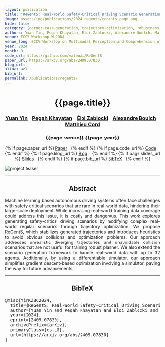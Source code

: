 ```yaml
---
layout: publication
title: "ReGentS: Real-World Safety-Critical Driving Scenario Generation Made Stable"
image: assets/img/publications/2024_regents/regents_page.png
hide: false
category: [corner-case-generation, trajectory-optimization, robustness, planning, reliability]
authors: Yuan Yin, Pegah Khayatan, Éloi Zablocki, Alexandre Boulch, Matthieu Cord
venue: ECCV Workshop W-CODA
venue_long: ECCV Workshop on Multimodal Perception and Comprehension of Corner Cases in Autonomous Driving (W-CODA)
year: 2024
month: 9
code_url: https://github.com/valeoai/ReGentS
paper_url: https://arxiv.org/abs/2409.07830
blog_url: 
slides_url: 
bib_url: 
permalink: /publications/regents/
---
```


<h1 align="center"> {{page.title}} </h1>
<!-- Simple call of authors -->
<!-- <h3 align="center"> {{page.authors}} </h3> -->
<!-- Alternatively you can add links to author pages -->
<h3 align="center"> <a href="https://yuan-yin.github.io/">Yuan Yin</a> &nbsp;&nbsp; <a href="https://pegah-kh.github.io/">Pegah Khayatan</a> &nbsp;&nbsp; <a href="https://scholar.google.fr/citations?user=dOkbUmEAAAAJ">Éloi Zablocki</a> &nbsp;&nbsp; <a href="https://www.boulch.eu/">Alexandre Boulch</a> &nbsp;&nbsp; <a href="https://cord.isir.upmc.fr/">Matthieu Cord</a> </h3>


<h3 align="center"> {{page.venue}} {{page.year}} </h3>

<div align="center">
  <p>
    {% if page.paper_url %}
    <a href="{{ page.paper_url }}"><i class="far fa-file-pdf"></i> Paper</a>&nbsp;&nbsp;
    {% endif %}
    {% if page.code_url %}
    <a href="{{ page.code_url }}"><i class="fab fa-github"></i> Code</a> &nbsp;&nbsp;
    {% endif %}
    {% if page.blog_url %}
    <a href="{{ page.blog_url }}"><i class="fab fa-blogger"></i> Blog</a> &nbsp;&nbsp;
    {% endif %}
    {% if page.slides_url %}
    <a href="{{ page.slides_url }}"><i class="far fa-file-pdf"></i> Slides</a>&nbsp;&nbsp;
    {% endif %}
    {% if page.bib_url %}
    <a href="{{ page.bib_url}}"><i class="far fa-file-alt"></i> BibTeX</a>&nbsp;&nbsp;
    {% endif %}
  </p>
</div>

<div class="publication-teaser">
    <img src="../../{{ page.image }}" alt="project teaser"/>
</div>

<hr>

<h2 align="center">Abstract</h2>

<p align="justify"> Machine learning based autonomous driving systems often face challenges with safety-critical scenarios that are rare in real-world data, hindering their large-scale deployment. While increasing real-world training data coverage could address this issue, it is costly and dangerous. This work explores generating safety-critical driving scenarios by modifying complex real-world regular scenarios through trajectory optimization. We propose ReGentS, which stabilizes generated trajectories and introduces heuristics to avoid obvious collisions and optimization problems. Our approach addresses unrealistic diverging trajectories and unavoidable collision scenarios that are not useful for training robust planner. We also extend the scenario generation framework to handle real-world data with up to 32 agents. Additionally, by using a differentiable simulator, our approach simplifies gradient descent-based optimization involving a simulator, paving the way for future advancements. </p>

<hr>

<h2  align="center">BibTeX</h2>
<left>
  <pre class="bibtex-box">
@misc{YinKZBC2024,
  title={ReGentS: Real-World Safety-Critical Driving Scenario Generation Made Stable}, 
  author={Yuan Yin and Pegah Khayatan and Éloi Zablocki and Alexandre Boulch and Matthieu Cord},
  year={2024},
  eprint={2409.07830},
  archivePrefix={arXiv},
  primaryClass={cs.LG},
  url={https://arxiv.org/abs/2409.07830}, 
}
  </pre>
</left>

<br>
